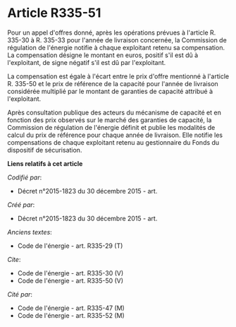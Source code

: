 # Article R335-51

Pour un appel d'offres donné, après les opérations prévues à l'article R. 335-30 à R. 335-33 pour l'année de livraison
concernée, la Commission de régulation de l'énergie notifie à chaque exploitant retenu sa compensation. La compensation
désigne le montant en euros, positif s'il est dû à l'exploitant, de signe négatif s'il est dû par l'exploitant. 

La compensation est égale à l'écart entre le prix d'offre mentionné à l'article R. 335-50 et le prix de référence de la
capacité pour l'année de livraison considérée multiplié par le montant de garanties de capacité attribué à l'exploitant. 

Après consultation publique des acteurs du mécanisme de capacité et en fonction des prix observés sur le marché des garanties
de capacité, la Commission de régulation de l'énergie définit et publie les modalités de calcul du prix de référence pour
chaque année de livraison. Elle notifie les compensations de chaque exploitant retenu au gestionnaire du Fonds du dispositif
de sécurisation.

**Liens relatifs à cet article**

_Codifié par_:

  - Décret n°2015-1823 du 30 décembre 2015 - art.

_Créé par_:

  - Décret n°2015-1823 du 30 décembre 2015 - art.

_Anciens textes_:

  - Code de l'énergie - art. R335-29 (T)

_Cite_:

  - Code de l'énergie - art. R335-30 (V)
  - Code de l'énergie - art. R335-50 (V)

_Cité par_:

  - Code de l'énergie - art. R335-47 (M)
  - Code de l'énergie - art. R335-52 (M)
